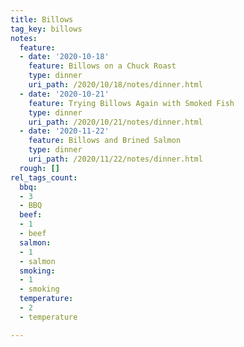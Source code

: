 ```yaml
---
title: Billows
tag_key: billows
notes:
  feature:
  - date: '2020-10-18'
    feature: Billows on a Chuck Roast
    type: dinner
    uri_path: /2020/10/18/notes/dinner.html
  - date: '2020-10-21'
    feature: Trying Billows Again with Smoked Fish
    type: dinner
    uri_path: /2020/10/21/notes/dinner.html
  - date: '2020-11-22'
    feature: Billows and Brined Salmon
    type: dinner
    uri_path: /2020/11/22/notes/dinner.html
  rough: []
rel_tags_count:
  bbq:
  - 3
  - BBQ
  beef:
  - 1
  - beef
  salmon:
  - 1
  - salmon
  smoking:
  - 1
  - smoking
  temperature:
  - 2
  - temperature

---
```

